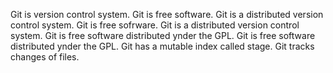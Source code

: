 Git is version control system.
Git is free software.
Git is a distributed version control system.
Git is free sofrware.
Git is a distributed version control system.
Git is free software distributed ynder the GPL.
Git is free software distributed ynder the GPL.
Git has a mutable index called stage.
Git tracks changes of files.
